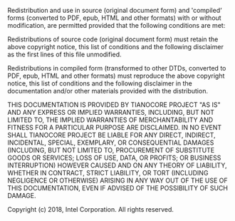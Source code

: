 Redistribution and use in source (original document form) and 'compiled‘ forms (converted to PDF, epub, HTML 
and other formats) with or without modification, are permitted provided that the following conditions are met:

Redistributions of source code (original document form) must retain the above copyright notice, this list of 
conditions and the following disclaimer as the first lines of this file unmodified.

Redistributions in compiled form (transformed to other DTDs, converted to PDF, epub, HTML and other formats) 
must reproduce the above copyright notice, this list of conditions and the following disclaimer in the 
documentation and/or other materials provided with the distribution.

THIS DOCUMENTATION IS PROVIDED BY TIANOCORE PROJECT "AS IS" AND ANY EXPRESS OR IMPLIED WARRANTIES, INCLUDING, 
BUT NOT LIMITED TO, THE IMPLIED WARRANTIES OF MERCHANTABILITY AND FITNESS FOR A PARTICULAR PURPOSE ARE DISCLAIMED. 
IN NO EVENT SHALL TIANOCORE PROJECT BE LIABLE FOR ANY DIRECT, INDIRECT, INCIDENTAL, SPECIAL, EXEMPLARY, OR 
CONSEQUENTIAL DAMAGES (INCLUDING,  BUT NOT LIMITED TO, PROCUREMENT OF SUBSTITUTE GOODS OR SERVICES; LOSS OF USE, 
DATA, OR PROFITS; OR BUSINESS INTERRUPTION) HOWEVER CAUSED AND ON ANY THEORY OF LIABILITY, WHETHER IN CONTRACT, 
STRICT LIABILITY, OR TORT (INCLUDING NEGLIGENCE OR OTHERWISE) ARISING IN ANY WAY OUT OF THE USE OF THIS 
DOCUMENTATION, EVEN IF ADVISED OF THE POSSIBILITY OF SUCH DAMAGE.

Copyright (c) 2018, Intel Corporation. All rights reserved.
